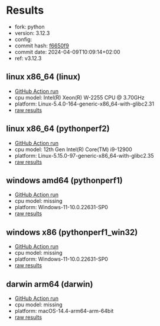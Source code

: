 # Results

- fork: python
- version: 3.12.3
- config: 
- commit hash: [f6650f9](https://github.com/python/cpython/commit/f6650f9)
- commit date: 2024-04-09T10:09:14+02:00
- ref: v3.12.3

## linux x86_64 (linux)

- [GitHub Action run](https://github.com/faster-cpython/benchmarking/actions/runs/8665231790)
- cpu model: Intel(R) Xeon(R) W-2255 CPU @ 3.70GHz
- platform: Linux-5.4.0-164-generic-x86_64-with-glibc2.31
- [raw results](bm-20240409-linux-x86_64-python-v3.12.3-3.12.3-f6650f9.json)

## linux x86_64 (pythonperf2)

- [GitHub Action run](https://github.com/faster-cpython/benchmarking/actions/runs/8665231790)
- cpu model: 12th Gen Intel(R) Core(TM) i9-12900
- platform: Linux-5.15.0-97-generic-x86_64-with-glibc2.35
- [raw results](bm-20240409-pythonperf2-x86_64-python-v3.12.3-3.12.3-f6650f9.json)

## windows amd64 (pythonperf1)

- [GitHub Action run](https://github.com/faster-cpython/benchmarking/actions/runs/8665231790)
- cpu model: missing
- platform: Windows-11-10.0.22631-SP0
- [raw results](bm-20240409-pythonperf1-amd64-python-v3.12.3-3.12.3-f6650f9.json)

## windows x86 (pythonperf1_win32)

- [GitHub Action run](https://github.com/faster-cpython/benchmarking/actions/runs/8665231790)
- cpu model: missing
- platform: Windows-11-10.0.22631-SP0
- [raw results](bm-20240409-pythonperf1_win32-x86-python-v3.12.3-3.12.3-f6650f9.json)

## darwin arm64 (darwin)

- [GitHub Action run](https://github.com/faster-cpython/benchmarking/actions/runs/8665231790)
- cpu model: missing
- platform: macOS-14.4-arm64-arm-64bit
- [raw results](bm-20240409-darwin-arm64-python-v3.12.3-3.12.3-f6650f9.json)

